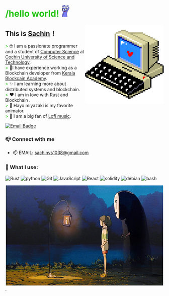 


# <span style="color:#20C20E;">/hello world! </span><img src="res/hello.gif" width="27px"> 

<img align="right" width="250px" src="res/cmp.gif" />

## This is [Sachin](https://github.com/sachin-vs)！<br />
<span style="color:#20C20E;">> </span> 🤓 I am a passionate programmer and a student of [Computer Science](https://en.wikipedia.org/wiki/Computer_science) at [Cochin University of Science and Technology](https://cusat.ac.in/). <br />
<span style="color:#20C20E;">> </span> 🎒I have experience working as a Blockchain developer from [Kerala Blockcain Academy](https://kba.ai/).<br/>
<span style="color:#20C20E;">> </span> ✨ I am learning more about distributed systems and blockchain.<br />
<span style="color:#20C20E;">> </span> ❤️ I am in love with Rust and Blockchain .<br />
<span style="color:#20C20E;">> </span> 🎨 Hayo miyazaki is my favorite animator.<br />
<span style="color:#20C20E;">> </span> 🎤 I am a big fan of [Lofi music](https://www.youtube.com/c/LofiGirl).<br />


[![Email Badge](https://img.shields.io/badge/-GMAIL-D14836?style=for-the-badge&logo=gmail&logoColor=white)](mailto:sachinvs1038@gmail.com)





### 📪 Connect with me
- 📫 EMAIL: sachinvs1038@gmail.com


### 🌱 What I use: 
![Rust](https://img.shields.io/badge/Rust-000000?style=for-the-badge&logo=rust&logoColor=white)
![python](https://img.shields.io/badge/python-000000?style=for-the-badge&logo=python&logoColor=white)
![Git](https://img.shields.io/badge/Git-000000?style=for-the-badge&logo=git&logoColor=white)
![JavaScript](https://img.shields.io/badge/JavaScript-ff0000?style=for-the-badge&logo=javascript&logoColor=white)
![React](https://img.shields.io/badge/React-ff0000?style=for-the-badge&logo=react&logoColor=white)
![solidity](https://img.shields.io/badge/solidity-000000?style=for-the-badge&logo=solidity&logoColor=white)
![debian](https://img.shields.io/badge/debian-000000?style=for-the-badge&logo=debian&logoColor=white)
![bash](https://img.shields.io/badge/bash-000000?style=for-the-badge&logo=bash&logoColor=white)


<div style="text-align:center"><img src="res/anime.gif" /></div>.

